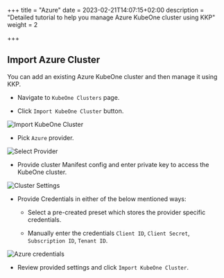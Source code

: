 +++
title = "Azure"
date = 2023-02-21T14:07:15+02:00
description = "Detailed tutorial to help you manage Azure KubeOne cluster using KKP"
weight = 2

+++

## Import Azure Cluster

You can add an existing Azure KubeOne cluster and then manage it using KKP.

- Navigate to `KubeOne Clusters` page.

- Click `Import KubeOne Cluster` button.

![Import KubeOne Cluster](@/images/main/tutorials/kubeone-clusters/cluster-list-empty.png "Import KubeOne Cluster")

- Pick `Azure` provider.

![Select Provider](@/images/main/tutorials/kubeone-clusters/import-kubeone-cluster.png "Select Provider")

- Provide cluster Manifest config and enter private key to access the KubeOne cluster.

![Cluster Settings](@/images/main/tutorials/kubeone-clusters/cluster-settings-step.png "Cluster Settings")

- Provide Credentials in either of the below mentioned ways:
    - Select a pre-created preset which stores the provider specific credentials.

    - Manually enter the credentials `Client ID`, `Client Secret`, `Subscription ID`, `Tenant ID`.

![Azure credentials](@/images/main/tutorials/kubeone-clusters/azure-credentials-step.png "Azure credentials")

- Review provided settings and click `Import KubeOne Cluster`.
